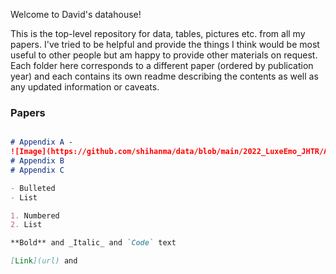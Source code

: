 Welcome to David's datahouse!

This is the top-level repository for data, tables, pictures etc. from all my papers. I've tried to be helpful and provide the things I think would be most useful to other people but am happy to provide other materials on request. Each folder here corresponds to a different paper (ordered by publication year) and each contains its own readme describing the contents as well as any updated information or caveats.

### Papers

```markdown

# Appendix A - 
![Image](https://github.com/shihanma/data/blob/main/2022_LuxeEmo_JHTR/Appendix1.png)
# Appendix B
# Appendix C

- Bulleted
- List

1. Numbered
2. List

**Bold** and _Italic_ and `Code` text

[Link](url) and 
```

